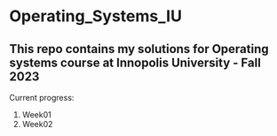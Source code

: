 # Operating_Systems_IU
This repo contains my solutions for Operating systems course at Innopolis University - Fall 2023 
---
Current progress:

1. Week01
2. Week02